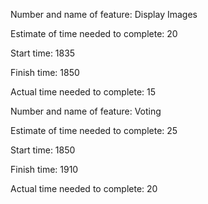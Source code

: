 
Number and name of feature: Display Images

Estimate of time needed to complete: 20

Start time: 1835

Finish time: 1850

Actual time needed to complete: 15

Number and name of feature: Voting

Estimate of time needed to complete: 25

Start time: 1850

Finish time: 1910

Actual time needed to complete: 20